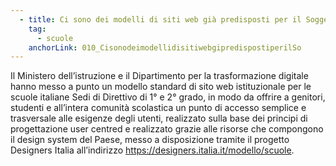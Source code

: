 ```yaml
---
  - title: Ci sono dei modelli di siti web già predisposti per il Soggetto Attuatore che presenta candidatura per l'Avviso 1.4.1 per le scuole?
    tag:
      - scuole
    anchorLink: 010_CisonodeimodellidisitiwebgipredispostiperilSo
---
```


Il Ministero dell’istruzione e il Dipartimento per la trasformazione digitale hanno messo a punto un modello standard di sito web istituzionale per le scuole italiane Sedi di Direttivo di 1° e 2° grado, in modo da offrire a genitori, studenti e all’intera comunità scolastica un punto di accesso semplice e trasversale alle esigenze degli utenti, realizzato sulla base dei principi di progettazione user centred e realizzato grazie alle risorse che compongono il design system del Paese, messo a disposizione tramite il progetto Designers Italia all’indirizzo <a href="https://designers.italia.it/modello/scuole" aria-label="link esterno">https://designers.italia.it/modello/scuole</a>.
